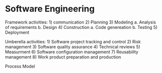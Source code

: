 # Software Engineering

Framework activities:
    1) communication
    2) Planning
    3) Modeling
        a. Analysis of requirements
        b. Design
    4) Construction
        a. Code genereation
        b. Testing
    5) Deployment

Umberella activities:
    1) Software project tracking and control
    2) Risk management
    3) Software quality assurance
    4) Technical reviews
    5) Measurment
    6) Software configuration management
    7) Reusability management
    8) Work product preparation and production

Process Model
